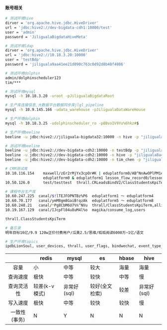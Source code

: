 #### 账号相关

```bash
# 测试环境hive
dirver = 'org.apache.hive.jdbc.HiveDriver'
url = 'jdbc:hive2://dev-bigdata-cdh1:10000/test'
user = 'admin'
password = 'JiligualaBigdataHiveMeta'

# 测试环境ldap
dirver = 'org.apache.hive.jdbc.HiveDriver'
url = 'jdbc:hive2://10.18.3.20:10000'
user = 'testBdp'
password = 'jiliguala9aa41ee21d090c763c0d92d8b48f4086'

# 测试环境dolphin
admin/dolphinscheduler123
tim/***

# 测试环境mysql
mysql -h 10.18.3.20 -uroot -pJiligualaBigdataRoot

# 生产库连接信息,大数据平台数据同步库jlgl_pipeline
mysql -h 10.9.145.166 -udata_warehouse -pJiligualaDataWareHouse

# 生产环境dolphin
mysql -h 10.18.3.25 -udolphinscheduler_ro -p8BvoIV9Yu%6hkz#$

# 生产环境beeline
beeline -u jdbc:hive2://jiliguala-bigdata32:10000 -n hive -p "jiliguala8a4ac216fb230da3834de641b3e5d0f7"

# 测试环境beeline
beeline -u jdbc:hive2://dev-bigdata-cdh2:10000 -n testBdp -p "jiliguala9aa41ee21d090c763c0d92d8b48f4086"
beeline -u jdbc:hive2://dev-bigdata-cdh2:10000 -n hive -p "jiliguala8a4ac216fb230da3834de641b3e5d0f7"
beeline -u jdbc:hive2://dev-bigdata-cdh2:10000 -n tim_chen -p "jiliguala1d7038c6944502aa41dbdd500e5a4b2b"

# CRM测试库
10.10.116.154    maxwell/zEr2rMjYx3cpOr#K | eduplatform0/AB^NnAwOPlPM1eOs | eduplatform1/Cx^&1l7CmaXQ@*H@
                 eduplatform0 & eduplatform1 lesson_flow_record0/lesson_flow_record1
10.50.126.0      test/testtest  thrall.CRLeadsBindV2/ClassStudentsKpiTerm/crm_tutor_2week_white_name/crm_tutor_3week_white_name

# 课程中台生产库
10.60.247.225  canal/$!lTEJFOPNTBz%P6  eduplatform1 ～ eduplatform4
10.60.70.177   canal/ymM8gm8GaiB!qzAk  eduplatform5 ～ eduplatform8
10.60.248.21   canal/*Pg8CbM6U7%%^NVu  thrall/ClassStudentsKpiTerm,alliance/AppOrderKpiOwner
10.19.167.129  canal/IJcpFl04u8uM4l%o  magika/consume_log,users

thrall.ClassStudentsKpiTerm

# 备忘录
明年目标16亿/9.9 120w正价付费用户/瓜美2.5/思维/呱呱阅读6000万~1亿/语文

# 生产环境topics
ipdbLionSoul, user_devices, thrall, user_flags, bindwechat, event_type_metric, superprogress_stream, real_time_recommend, amplitude02, ggr_mongo_stream, MongoHistoryStream, superhistory_mongo_stream, MongoGGRStream, check, jlgl_mongo_stream_dev, pingxxorder, ggr_mongo_stream_dev, users, hujing_stream, superhistory_mongo_stream_dev, ghs_ghs, commodity, flinkx_meta_jsons, ghs_ghs_dc_stream, superprogress, MongoXSHAREStream, eduplatform01, babies, eduplatform02, xshare_mongo_stream, youzan_order_stream, amplitude, ipdb, redeem, tutor_bind_init, users_stream, ghs_user_stream, mongo_stream, lessonbuy, RefundMysqlStream, ghs_user, pingxxorder_stream, xshare_mongo_stream_dev, field_config_kafka2clickhouse, flink_yarn_monitor, crm_tutor_class_students, token, PromoterMysqlStream, MongoJLGLStream, check_stream, devRefundStream, tutor_bind, __consumer_offsets
```



|              | redis         | mysql       | es             | hbase | hive        |
| :----------: | ------------- | ----------- | -------------- | ----- | ----------- |
|     容量     | 小            | 中等        | 较大           | 海量  | 海量        |
|   查询速度   | 极快          | 中等        | 较快           | 中等  | 慢          |
|  查询灵活性  | 较差(k-v模式) | 非常好(sql) | 较好(全文检索) | 较差  | 非常好(sql) |
|   写入速度   | 极快          | 中等        | 较快           | 较快  | 慢          |
| 一致性(事务) | N             | Y           | N              | N     | N           |
